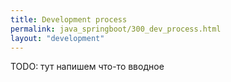 ```yaml
---
title: Development process
permalink: java_springboot/300_dev_process.html
layout: "development"
---
```


TODO: тут напишем что-то вводное

